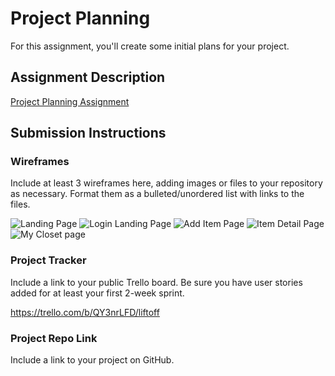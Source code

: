 # Project Planning
For this assignment, you'll create some initial plans for your project.

## Assignment Description
[Project Planning Assignment](https://education.launchcode.org/liftoff/modules/assignments/project-planning)

## Submission Instructions

### Wireframes

Include at least 3 wireframes here, adding images or files to your repository as necessary. Format them as a bulleted/unordered list with links to the files.

![Landing Page](https://user-images.githubusercontent.com/78510458/128439236-3a011d25-c89f-462f-a96f-984a6bf48b20.png)
![Login Landing Page](https://user-images.githubusercontent.com/78510458/128439252-041835e6-d82d-4c53-9967-6fe334812425.png)
![Add Item Page](https://user-images.githubusercontent.com/78510458/128439255-cae9d44f-cfaa-4d61-b078-8fd138528c98.png)
![Item Detail Page](https://user-images.githubusercontent.com/78510458/128439263-53c5d187-b0be-4b4f-879a-9814e4b7d7db.png)
![My Closet page](https://user-images.githubusercontent.com/78510458/128439268-09bc3412-c66d-48ec-bfcd-7907225f9af1.png)

### Project Tracker

Include a link to your public Trello board. Be sure you have user stories added for at least your first 2-week sprint.

https://trello.com/b/QY3nrLFD/liftoff

### Project Repo Link

Include a link to your project on GitHub.
